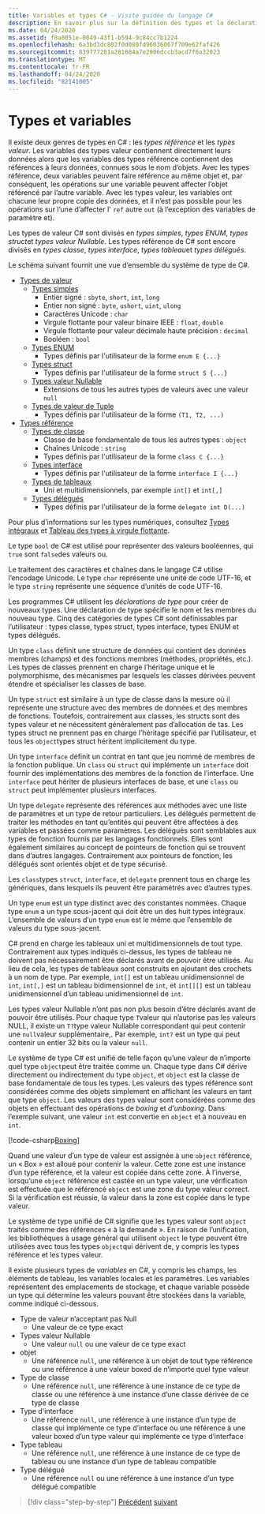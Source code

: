 ```yaml
---
title: Variables et types C# - Visite guidée du langage C#
description: En savoir plus sur la définition des types et la déclaration de variables en C#
ms.date: 04/24/2020
ms.assetid: f8a8051e-0049-43f1-b594-9c84cc7b1224
ms.openlocfilehash: 6a3bd3dc802f0d080fd96036067f709e62faf426
ms.sourcegitcommit: 839777281a281684a7e2906dccb3acd7f6a32023
ms.translationtype: MT
ms.contentlocale: fr-FR
ms.lasthandoff: 04/24/2020
ms.locfileid: "82141005"
---
```

# <a name="types-and-variables"></a>Types et variables

Il existe deux genres de types en C# : les *types référence* et les *types valeur*. Les variables des types valeur contiennent directement leurs données alors que les variables des types référence contiennent des références à leurs données, connues sous le nom d’objets. Avec les types référence, deux variables peuvent faire référence au même objet et, par conséquent, les opérations sur une variable peuvent affecter l’objet référencé par l’autre variable. Avec les types valeur, les variables ont chacune leur propre copie des données, et il n’est pas possible pour les opérations sur l’une d’affecter l' `ref` autre `out` (à l’exception des variables de paramètre et).

Les types de valeur C# sont divisés en *types simples*, *types ENUM*, *types struct*et *types valeur Nullable*. Les types référence de C# sont encore divisés en *types classe*, *types interface*, *types tableau*et *types délégués*.

Le schéma suivant fournit une vue d’ensemble du système de type de C#.

- [Types de valeur][ValueTypes]
  - [Types simples][SimpleTypes]
    - Entier signé : `sbyte`, `short`, `int`, `long`
    - Entier non signé : `byte`, `ushort`, `uint`, `ulong`
    - Caractères Unicode : `char`
    - Virgule flottante pour valeur binaire IEEE : `float`, `double`
    - Virgule flottante pour valeur décimale haute précision : `decimal`
    - Booléen : `bool`
  - [Types ENUM][EnumTypes]
    - Types définis par l'utilisateur de la forme `enum E {...}`
  - [Types struct][StructTypes]
    - Types définis par l'utilisateur de la forme `struct S {...}`
  - [Types valeur Nullable][NullableTypes]
    - Extensions de tous les autres types de valeurs avec une valeur `null`
  - [Types de valeur de Tuple][TupleTypes]
    - Types définis par l'utilisateur de la forme `(T1, T2, ...)`
- [Types référence][ReferenceTypes]
  - [Types de classe][ClassTypes]
    - Classe de base fondamentale de tous les autres types : `object`
    - Chaînes Unicode : `string`
    - Types définis par l'utilisateur de la forme `class C {...}`
  - [Types interface][InterfaceTypes]
    - Types définis par l'utilisateur de la forme `interface I {...}`
  - [Types de tableaux][ArrayTypes]
    - Uni et multidimensionnels, par exemple `int[]` et `int[,]`
  - [Types délégués][DelegateTypes]
    - Types définis par l'utilisateur de la forme `delegate int D(...)`

[ValueTypes]: ../language-reference/builtin-types/value-types.md
[SimpleTypes]: ../language-reference/builtin-types/value-types.md#built-in-value-types
[EnumTypes]: ../language-reference/builtin-types/enum.md
[StructTypes]: ../language-reference/builtin-types/struct.md
[NullableTypes]: ../language-reference/builtin-types/nullable-value-types.md
[TupleTypes]: ../tuples.md
[ReferenceTypes]: ../language-reference/keywords/reference-types.md
[ClassTypes]: ../language-reference/keywords/class.md
[InterfaceTypes]: ../language-reference/keywords/interface.md
[DelegateTypes]: ../language-reference/keywords/delegate.md
[ArrayTypes]: ../programming-guide/arrays/index.md

Pour plus d’informations sur les types numériques, consultez [Types intégraux](../language-reference/builtin-types/integral-numeric-types.md) et [Tableau des types à virgule flottante](../language-reference/builtin-types/floating-point-numeric-types.md).

Le type `bool` de C# est utilisé pour représenter des valeurs booléennes, qui `true` sont `false`des valeurs ou.

Le traitement des caractères et chaînes dans le langage C# utilise l’encodage Unicode. Le type `char` représente une unité de code UTF-16, et le type `string` représente une séquence d’unités de code UTF-16.

Les programmes C# utilisent les *déclarations de type* pour créer de nouveaux types. Une déclaration de type spécifie le nom et les membres du nouveau type. Cinq des catégories de types C# sont définissables par l’utilisateur : types classe, types struct, types interface, types ENUM et types délégués.

Un type `class` définit une structure de données qui contient des données membres (champs) et des fonctions membres (méthodes, propriétés, etc.). Les types de classes prennent en charge l’héritage unique et le polymorphisme, des mécanismes par lesquels les classes dérivées peuvent étendre et spécialiser les classes de base.

Un type `struct` est similaire à un type de classe dans la mesure où il représente une structure avec des membres de données et des membres de fonctions. Toutefois, contrairement aux classes, les structs sont des types valeur et ne nécessitent généralement pas d’allocation de tas. Les types struct ne prennent pas en charge l’héritage spécifié par l’utilisateur, et tous les `object`types struct héritent implicitement du type.

Un type `interface` définit un contrat en tant que jeu nommé de membres de la fonction publique. Un `class` ou `struct` qui implémente un `interface` doit fournir des implémentations des membres de la fonction de l’interface. Une `interface` peut hériter de plusieurs interfaces de base, et une `class` ou `struct` peut implémenter plusieurs interfaces.

Un type `delegate` représente des références aux méthodes avec une liste de paramètres et un type de retour particuliers. Les délégués permettent de traiter les méthodes en tant qu’entités qui peuvent être affectées à des variables et passées comme paramètres. Les délégués sont semblables aux types de fonction fournis par les langages fonctionnels. Elles sont également similaires au concept de pointeurs de fonction qui se trouvent dans d’autres langages. Contrairement aux pointeurs de fonction, les délégués sont orientés objet et de type sécurisé.

Les `class`types `struct`, `interface`, et `delegate` prennent tous en charge les génériques, dans lesquels ils peuvent être paramétrés avec d’autres types.

Un type `enum` est un type distinct avec des constantes nommées. Chaque type `enum` a un type sous-jacent qui doit être un des huit types intégraux. L’ensemble de valeurs d’un type `enum` est le même que l’ensemble de valeurs du type sous-jacent.

C# prend en charge les tableaux uni et multidimensionnels de tout type. Contrairement aux types indiqués ci-dessus, les types de tableau ne doivent pas nécessairement être déclarés avant de pouvoir être utilisés. Au lieu de cela, les types de tableaux sont construits en ajoutant des crochets à un nom de type. Par exemple, `int[]` est un tableau unidimensionnel de `int`, `int[,]` est un tableau bidimensionnel de `int`, et `int[][]` est un tableau unidimensionnel d’un tableau unidimensionnel de `int`.

Les types valeur Nullable n’ont pas non plus besoin d’être déclarés avant de pouvoir être utilisés. Pour chaque type `T`valeur qui n’autorise pas les valeurs NULL, il existe un `T?`type valeur Nullable correspondant qui peut contenir une `null`valeur supplémentaire,. Par exemple, `int?` est un type qui peut contenir un entier 32 bits ou la valeur `null`.

Le système de type C# est unifié de telle façon qu’une valeur de n’importe quel type `object`peut être traitée comme un. Chaque type dans C# dérive directement ou indirectement du type `object`, et `object` est la classe de base fondamentale de tous les types. Les valeurs des types référence sont considérées comme des objets simplement en affichant les valeurs en tant que type `object`. Les valeurs des types valeur sont considérées comme des objets en effectuant des opérations de *boxing* et *d’unboxing*. Dans l’exemple suivant, une valeur `int` est convertie en `object` et à nouveau en `int`.

[!code-csharp[Boxing](../../../samples/snippets/csharp/tour/types-and-variables/Program.cs#L1-L10)]

Quand une valeur d’un type de valeur est assignée à une `object` référence, un « Box » est alloué pour contenir la valeur. Cette zone est une instance d’un type référence, et la valeur est copiée dans cette zone. À l’inverse, lorsqu’une `object` référence est castée en un type valeur, une vérification est effectuée que le référencé `object` est une zone du type valeur correct. Si la vérification est réussie, la valeur dans la zone est copiée dans le type valeur.

Le système de type unifié de C# signifie que les types valeur sont `object` traités comme des références « à la demande ». En raison de l’unification, les bibliothèques à usage général qui utilisent `object` le type peuvent être utilisées avec tous les types `object`qui dérivent de, y compris les types référence et les types valeur.

Il existe plusieurs types de *variables* en C#, y compris les champs, les éléments de tableau, les variables locales et les paramètres. Les variables représentent des emplacements de stockage, et chaque variable possède un type qui détermine les valeurs pouvant être stockées dans la variable, comme indiqué ci-dessous.

- Type de valeur n’acceptant pas Null
  - Une valeur de ce type exact
- Types valeur Nullable
  - Une valeur `null` ou une valeur de ce type exact
- objet
  - Une référence `null`, une référence à un objet de tout type référence ou une référence à une valeur boxed de n’importe quel type valeur
- Type de classe
  - Une référence `null`, une référence à une instance de ce type de classe ou une référence à une instance d’une classe dérivée de ce type de classe
- Type d'interface
  - Une référence `null`, une référence à une instance d’un type de classe qui implémente ce type d’interface ou une référence à une valeur boxed d’un type valeur qui implémente ce type d’interface
- Type tableau
  - Une référence `null`, une référence à une instance de ce type de tableau ou une instance d’un type de tableau compatible
- Type délégué
  - Une référence `null` ou une référence à une instance d’un type délégué compatible

> [!div class="step-by-step"]
> [Précédent](program-structure.md)
> [suivant](expressions.md)
